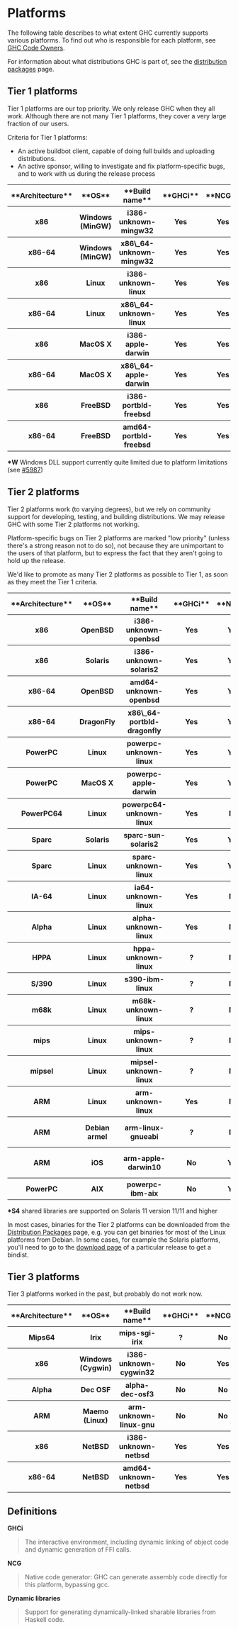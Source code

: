 # Platforms



The following table describes to what extent GHC currently supports
various platforms.  To find out who is responsible for each platform, see [GHC Code Owners](code-owners).



For information about what distributions GHC is part of, see the [
distribution packages](http://haskell.org/ghc/distribution_packages) page.


## Tier 1 platforms



Tier 1 platforms are our top priority.  We only release GHC when they all work.
Although there are not many Tier 1 platforms, they cover a very large fraction of our users.



Criteria for Tier 1 platforms:


- An active buildbot client, capable of doing full builds and uploading distributions.
- An active sponsor, willing to investigate and fix platform-specific bugs, and 
  to work with us during the release process

<table><tr><th> **Architecture** </th>
<th> **OS**        </th>
<th> **Build name**         </th>
<th> **GHCi** </th>
<th> **NCG** </th>
<th> **Dyn libs** </th>
<th> **Sponsor** </th>
<th> **WikiPage** 
</th></tr>
<tr><th> x86                </th>
<th> Windows (MinGW) </th>
<th> i386-unknown-mingw32     </th>
<th> Yes        </th>
<th> Yes       </th>
<th> Yes(\*W)        </th>
<th> GHC HQ        </th>
<th> [WindowsGhc](windows-ghc) 
</th></tr>
<tr><th> x86-64             </th>
<th> Windows (MinGW) </th>
<th> x86\_64-unknown-mingw32   </th>
<th> Yes        </th>
<th> Yes       </th>
<th> Yes(\*W)        </th>
<th> GHC HQ        </th>
<th> [WindowsGhc](windows-ghc) 
</th></tr>
<tr><th> x86                </th>
<th> Linux           </th>
<th> i386-unknown-linux       </th>
<th> Yes        </th>
<th> Yes       </th>
<th> Yes            </th>
<th> GHC HQ        </th>
<th> 
</th></tr>
<tr><th> x86-64             </th>
<th> Linux           </th>
<th> x86\_64-unknown-linux     </th>
<th> Yes        </th>
<th> Yes       </th>
<th> Yes            </th>
<th> GHC HQ        </th>
<th> 
</th></tr>
<tr><th> x86                </th>
<th> MacOS X         </th>
<th> i386-apple-darwin        </th>
<th> Yes        </th>
<th> Yes       </th>
<th> No             </th>
<th> needed        </th>
<th> [Attic/X86OSXGhc](attic/x86-osx-ghc) 
</th></tr>
<tr><th> x86-64             </th>
<th> MacOS X         </th>
<th> x86\_64-apple-darwin      </th>
<th> Yes        </th>
<th> Yes       </th>
<th> Yes            </th>
<th> needed        </th>
<th> 
</th></tr>
<tr><th> x86                </th>
<th> FreeBSD         </th>
<th> i386-portbld-freebsd     </th>
<th> Yes        </th>
<th> Yes       </th>
<th> Yes            </th>
<th> Gabor Pali    </th>
<th> [FreeBSDGhc](free-bsd-ghc) 
</th></tr>
<tr><th> x86-64             </th>
<th> FreeBSD         </th>
<th> amd64-portbld-freebsd    </th>
<th> Yes        </th>
<th> Yes       </th>
<th> Yes            </th>
<th> Gabor Pali    </th>
<th> [FreeBSDGhc](free-bsd-ghc) 
</th></tr></table>



**\*W** Windows DLL support currently quite limited due to platform limitations (see [\#5987](https://gitlab.staging.haskell.org/ghc/ghc/issues/5987))


## Tier 2 platforms



Tier 2 platforms work (to varying degrees), but we rely on community support for
developing, testing, and building distributions.  We may release GHC
with some Tier 2 platforms not working.



Platform-specific bugs on Tier 2 platforms are marked "low priority" (unless there's
a strong reason not to do so), not because they are unimportant to the users of that
platform, but to express the fact that they aren't going to hold up the release.



We'd like to promote as many
Tier 2 platforms as possible to Tier 1, as soon as they meet the Tier 1 criteria.


<table><tr><th> **Architecture** </th>
<th> **OS**        </th>
<th> **Build name**         </th>
<th> **GHCi** </th>
<th> **NCG** </th>
<th> **Dyn libs** </th>
<th> **WikiPage** 
</th></tr>
<tr><th> x86                </th>
<th> OpenBSD         </th>
<th> i386-unknown-openbsd     </th>
<th> Yes        </th>
<th> Yes       </th>
<th> No             </th>
<th> 
</th></tr>
<tr><th> x86                </th>
<th> Solaris         </th>
<th> i386-unknown-solaris2    </th>
<th> Yes        </th>
<th> Yes       </th>
<th> Yes (\*S4)      </th>
<th> 
</th></tr>
<tr><th> x86-64             </th>
<th> OpenBSD         </th>
<th> amd64-unknown-openbsd    </th>
<th> Yes        </th>
<th> Yes       </th>
<th> No             </th>
<th> 
</th></tr>
<tr><th> x86-64             </th>
<th> DragonFly       </th>
<th> x86\_64-portbld-dragonfly </th>
<th> Yes        </th>
<th> Yes       </th>
<th> Yes            </th>
<th> 
</th></tr>
<tr><th> PowerPC            </th>
<th> Linux           </th>
<th> powerpc-unknown-linux    </th>
<th> Yes        </th>
<th> Yes       </th>
<th> No             </th>
<th> 
</th></tr>
<tr><th> PowerPC            </th>
<th> MacOS X         </th>
<th> powerpc-apple-darwin     </th>
<th> Yes        </th>
<th> Yes       </th>
<th> Yes            </th>
<th> 
</th></tr>
<tr><th> PowerPC64          </th>
<th> Linux           </th>
<th> powerpc64-unknown-linux  </th>
<th> Yes        </th>
<th> No        </th>
<th> No             </th>
<th> 
</th></tr>
<tr><th> Sparc              </th>
<th> Solaris         </th>
<th> sparc-sun-solaris2       </th>
<th> Yes        </th>
<th> Yes       </th>
<th> No             </th>
<th> [Building/Solaris](building/solaris) 
</th></tr>
<tr><th> Sparc              </th>
<th> Linux           </th>
<th> sparc-unknown-linux      </th>
<th> Yes        </th>
<th> Yes       </th>
<th> No             </th>
<th> 
</th></tr>
<tr><th> IA-64              </th>
<th> Linux           </th>
<th> ia64-unknown-linux       </th>
<th> Yes        </th>
<th> No        </th>
<th> No             </th>
<th> [Building/IA64Linux](building/i-a64-linux) 
</th></tr>
<tr><th> Alpha              </th>
<th> Linux           </th>
<th> alpha-unknown-linux      </th>
<th> Yes        </th>
<th> No        </th>
<th> No             </th>
<th> 
</th></tr>
<tr><th> HPPA               </th>
<th> Linux           </th>
<th> hppa-unknown-linux       </th>
<th> ?          </th>
<th> No        </th>
<th> ?              </th>
<th> 
</th></tr>
<tr><th> S/390              </th>
<th> Linux           </th>
<th> s390-ibm-linux           </th>
<th> ?          </th>
<th> No        </th>
<th> ?              </th>
<th> 
</th></tr>
<tr><th> m68k               </th>
<th> Linux           </th>
<th> m68k-unknown-linux       </th>
<th> ?          </th>
<th> No        </th>
<th> ?              </th>
<th> 
</th></tr>
<tr><th> mips               </th>
<th> Linux           </th>
<th> mips-unknown-linux       </th>
<th> ?          </th>
<th> No        </th>
<th> ?              </th>
<th> 
</th></tr>
<tr><th> mipsel             </th>
<th> Linux           </th>
<th> mipsel-unknown-linux     </th>
<th> ?          </th>
<th> No        </th>
<th> ?              </th>
<th> 
</th></tr>
<tr><th> ARM                </th>
<th> Linux           </th>
<th> arm-unknown-linux        </th>
<th> Yes        </th>
<th> No        </th>
<th> Yes            </th>
<th> 
</th></tr>
<tr><th> ARM                </th>
<th> Debian armel    </th>
<th> arm-linux-gnueabi        </th>
<th> ?          </th>
<th> No        </th>
<th> ?              </th>
<th> [Building/ARMLinuxGnuEABI](building/arm-linux-gnu-eabi) 
</th></tr>
<tr><th> ARM                </th>
<th> iOS             </th>
<th> arm-apple-darwin10       </th>
<th> No         </th>
<th> Yes       </th>
<th> No             </th>
<th> [Building/CrossCompiling/iOS](building/cross-compiling/i-os) 
</th></tr>
<tr><th> PowerPC            </th>
<th> AIX             </th>
<th> powerpc-ibm-aix          </th>
<th> No         </th>
<th> Yes       </th>
<th> No             </th>
<th> [Building/AIX](building/aix) 
</th></tr></table>



**\*S4** shared libraries are supported on Solaris 11 version 11/11 and higher



In most cases, binaries for the Tier 2 platforms can be downloaded from the [Distribution Packages](http://www.haskell.org/ghc/distribution_packages) page, e.g. you can get binaries for most of the Linux platforms from Debian. In some cases, for example the Solaris platforms, you'll need to go to the [download page](http://www.haskell.org/ghc/download) of a particular release to get a bindist.


## Tier 3 platforms



Tier 3 platforms worked in the past, but probably do not work now.


<table><tr><th> **Architecture** </th>
<th> **OS**         </th>
<th> **Build name**        </th>
<th> **GHCi** </th>
<th> **NCG** </th>
<th> **Dyn libs** </th>
<th> **WikiPage** 
</th></tr>
<tr><th> Mips64             </th>
<th> Irix             </th>
<th> mips-sgi-irix           </th>
<th> ?          </th>
<th> No        </th>
<th> ?              </th>
<th> 
</th></tr>
<tr><th> x86                </th>
<th> Windows (Cygwin) </th>
<th> i386-unknown-cygwin32   </th>
<th> No         </th>
<th> Yes       </th>
<th> No(?)          </th>
<th> 
</th></tr>
<tr><th> Alpha              </th>
<th> Dec OSF          </th>
<th> alpha-dec-osf3          </th>
<th> No         </th>
<th> No        </th>
<th> No             </th>
<th> 
</th></tr>
<tr><th> ARM                </th>
<th> Maemo (Linux)    </th>
<th> arm-unknown-linux-gnu   </th>
<th> No         </th>
<th> No        </th>
<th> No             </th>
<th> [ArmLinuxGhc](arm-linux-ghc)    
</th></tr>
<tr><th> x86                </th>
<th> NetBSD           </th>
<th> i386-unknown-netbsd     </th>
<th> Yes        </th>
<th> Yes       </th>
<th> No             </th>
<th> 
</th></tr>
<tr><th> x86-64             </th>
<th> NetBSD           </th>
<th> amd64-unknown-netbsd    </th>
<th> Yes        </th>
<th> Yes       </th>
<th> No             </th>
<th> 
</th></tr></table>


## Definitions



**GHCi**


>
>
> The interactive environment, including dynamic linking of object
> code and dynamic generation of FFI calls.
>
>


**NCG**


>
>
> Native code generator: GHC can generate assembly code directly for this platform, bypassing gcc.
>
>


**Dynamic libraries**


>
>
> Support for generating dynamically-linked sharable libraries from
> Haskell code.
>
>

